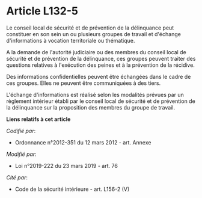 # Article L132-5

Le conseil local de sécurité et de prévention de la délinquance peut constituer en son sein un ou plusieurs groupes de
travail et d'échange d'informations à vocation territoriale ou thématique.

A la demande de l'autorité judiciaire ou des membres du conseil local de sécurité et de prévention de la délinquance, ces
groupes peuvent traiter des questions relatives à l'exécution des peines et à la prévention de la récidive.

Des informations confidentielles peuvent être échangées dans le cadre de ces groupes. Elles ne peuvent être communiquées à
des tiers.

L'échange d'informations est réalisé selon les modalités prévues par un règlement intérieur établi par le conseil local de
sécurité et de prévention de la délinquance sur la proposition des membres du groupe de travail.

**Liens relatifs à cet article**

_Codifié par_:

  - Ordonnance n°2012-351 du 12 mars 2012 - art. Annexe

_Modifié par_:

  - Loi n°2019-222 du 23 mars 2019 - art. 76

_Cité par_:

  - Code de la sécurité intérieure - art. L156-2 (V)

